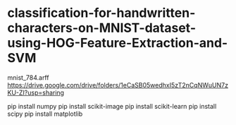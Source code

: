 # classification-for-handwritten-characters-on-MNIST-dataset-using-HOG-Feature-Extraction-and-SVM


mnist_784.arff
https://drive.google.com/drive/folders/1eCaSB05wedhxI5zT2nCqNWuUN7zKU-ZI?usp=sharing

pip install numpy
pip install scikit-image
pip install scikit-learn
pip install scipy
pip install matplotlib
